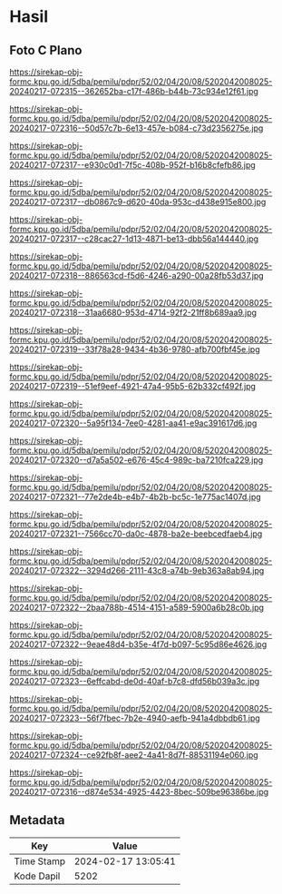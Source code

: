 # Hasil

## Foto C Plano

https://sirekap-obj-formc.kpu.go.id/5dba/pemilu/pdpr/52/02/04/20/08/5202042008025-20240217-072315--362652ba-c17f-486b-b44b-73c934e12f61.jpg

https://sirekap-obj-formc.kpu.go.id/5dba/pemilu/pdpr/52/02/04/20/08/5202042008025-20240217-072316--50d57c7b-6e13-457e-b084-c73d2356275e.jpg

https://sirekap-obj-formc.kpu.go.id/5dba/pemilu/pdpr/52/02/04/20/08/5202042008025-20240217-072317--e930c0d1-7f5c-408b-952f-b16b8cfefb86.jpg

https://sirekap-obj-formc.kpu.go.id/5dba/pemilu/pdpr/52/02/04/20/08/5202042008025-20240217-072317--db0867c9-d620-40da-953c-d438e915e800.jpg

https://sirekap-obj-formc.kpu.go.id/5dba/pemilu/pdpr/52/02/04/20/08/5202042008025-20240217-072317--c28cac27-1d13-4871-be13-dbb56a144440.jpg

https://sirekap-obj-formc.kpu.go.id/5dba/pemilu/pdpr/52/02/04/20/08/5202042008025-20240217-072318--886563cd-f5d6-4246-a290-00a28fb53d37.jpg

https://sirekap-obj-formc.kpu.go.id/5dba/pemilu/pdpr/52/02/04/20/08/5202042008025-20240217-072318--31aa6680-953d-4714-92f2-21ff8b689aa9.jpg

https://sirekap-obj-formc.kpu.go.id/5dba/pemilu/pdpr/52/02/04/20/08/5202042008025-20240217-072319--33f78a28-9434-4b36-9780-afb700fbf45e.jpg

https://sirekap-obj-formc.kpu.go.id/5dba/pemilu/pdpr/52/02/04/20/08/5202042008025-20240217-072319--51ef9eef-4921-47a4-95b5-62b332cf492f.jpg

https://sirekap-obj-formc.kpu.go.id/5dba/pemilu/pdpr/52/02/04/20/08/5202042008025-20240217-072320--5a95f134-7ee0-4281-aa41-e9ac391617d6.jpg

https://sirekap-obj-formc.kpu.go.id/5dba/pemilu/pdpr/52/02/04/20/08/5202042008025-20240217-072320--d7a5a502-e676-45c4-989c-ba7210fca229.jpg

https://sirekap-obj-formc.kpu.go.id/5dba/pemilu/pdpr/52/02/04/20/08/5202042008025-20240217-072321--77e2de4b-e4b7-4b2b-bc5c-1e775ac1407d.jpg

https://sirekap-obj-formc.kpu.go.id/5dba/pemilu/pdpr/52/02/04/20/08/5202042008025-20240217-072321--7566cc70-da0c-4878-ba2e-beebcedfaeb4.jpg

https://sirekap-obj-formc.kpu.go.id/5dba/pemilu/pdpr/52/02/04/20/08/5202042008025-20240217-072322--3294d266-2111-43c8-a74b-9eb363a8ab94.jpg

https://sirekap-obj-formc.kpu.go.id/5dba/pemilu/pdpr/52/02/04/20/08/5202042008025-20240217-072322--2baa788b-4514-4151-a589-5900a6b28c0b.jpg

https://sirekap-obj-formc.kpu.go.id/5dba/pemilu/pdpr/52/02/04/20/08/5202042008025-20240217-072322--9eae48d4-b35e-4f7d-b097-5c95d86e4626.jpg

https://sirekap-obj-formc.kpu.go.id/5dba/pemilu/pdpr/52/02/04/20/08/5202042008025-20240217-072323--6effcabd-de0d-40af-b7c8-dfd56b039a3c.jpg

https://sirekap-obj-formc.kpu.go.id/5dba/pemilu/pdpr/52/02/04/20/08/5202042008025-20240217-072323--56f7fbec-7b2e-4940-aefb-941a4dbbdb61.jpg

https://sirekap-obj-formc.kpu.go.id/5dba/pemilu/pdpr/52/02/04/20/08/5202042008025-20240217-072324--ce92fb8f-aee2-4a41-8d7f-88531194e060.jpg

https://sirekap-obj-formc.kpu.go.id/5dba/pemilu/pdpr/52/02/04/20/08/5202042008025-20240217-072316--d874e534-4925-4423-8bec-509be96386be.jpg


## Metadata

| Key        | Value               |
| ---------- | ------------------- |
| Time Stamp | 2024-02-17 13:05:41 |
| Kode Dapil | 5202                |



